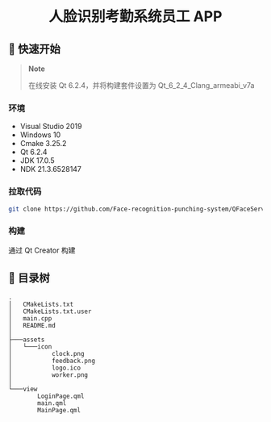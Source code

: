 <h1 align="center">
  人脸识别考勤系统员工 APP
</h1>

## 🚀 快速开始

> **Note**
>
> 在线安装 Qt 6.2.4，并将构建套件设置为 Qt_6_2_4_Clang_armeabi_v7a

### 环境

- Visual Studio 2019
- Windows 10
- Cmake 3.25.2
- Qt 6.2.4
- JDK 17.0.5
- NDK 21.3.6528147

### 拉取代码

```bash
git clone https://github.com/Face-recognition-punching-system/QFaceServer.git
```

### 构建

通过 Qt Creator 构建

## 🌲 目录树

```text
.
│   CMakeLists.txt
│   CMakeLists.txt.user
│   main.cpp
│   README.md
│
├───assets
│   └───icon
│           clock.png
│           feedback.png
│           logo.ico
│           worker.png
│
└───view
        LoginPage.qml
        main.qml
        MainPage.qml
```
